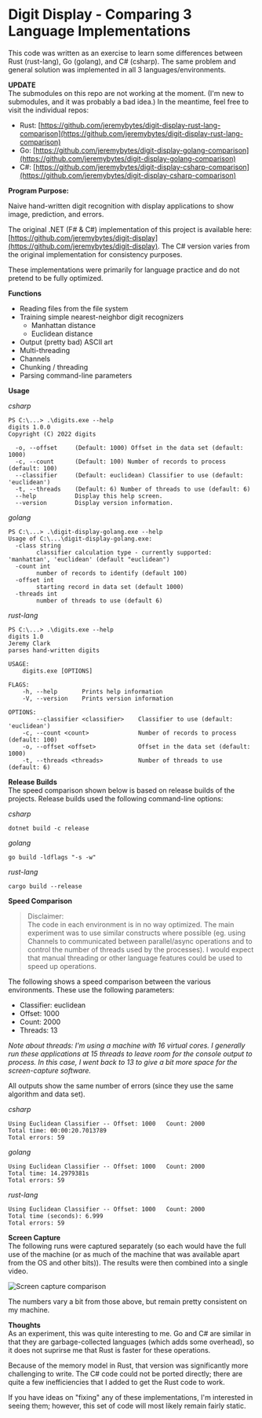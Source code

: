 # Digit Display - Comparing 3 Language Implementations
This code was written as an exercise to learn some differences between Rust (rust-lang), Go (golang), and C# (csharp). The same problem and general solution was implemented in all 3 languages/environments.

**UPDATE**  
The submodules on this repo are not working at the moment. (I'm new to submodules, and it was probably a bad idea.) In the meantime, feel free to visit the individual repos:  
* Rust: [https://github.com/jeremybytes/digit-display-rust-lang-comparison](https://github.com/jeremybytes/digit-display-rust-lang-comparison)
* Go: [https://github.com/jeremybytes/digit-display-golang-comparison](https://github.com/jeremybytes/digit-display-golang-comparison)
* C#: [https://github.com/jeremybytes/digit-display-csharp-comparison](https://github.com/jeremybytes/digit-display-csharp-comparison)

**Program Purpose:**

Naive hand-written digit recognition with display applications to show image, prediction, and errors.  

The original .NET (F# & C#) implementation of this project is available here: [https://github.com/jeremybytes/digit-display](https://github.com/jeremybytes/digit-display). The C# version varies from the original implementation for consistency purposes.

These implementations were primarily for language practice and do not pretend to be fully optimized.

**Functions**  
* Reading files from the file system
* Training simple nearest-neighbor digit recognizers
    * Manhattan distance
    * Euclidean distance
* Output (pretty bad) ASCII art
* Multi-threading
* Channels
* Chunking / threading
* Parsing command-line parameters

**Usage**

*csharp*
```
PS C:\...> .\digits.exe --help
digits 1.0.0
Copyright (C) 2022 digits

  -o, --offset     (Default: 1000) Offset in the data set (default: 1000)
  -c, --count      (Default: 100) Number of records to process (default: 100)
  --classifier     (Default: euclidean) Classifier to use (default: 'euclidean')
  -t, --threads    (Default: 6) Number of threads to use (default: 6)
  --help           Display this help screen.
  --version        Display version information.
```

*golang*
```
PS C:\...> .\digit-display-golang.exe --help
Usage of C:\...\digit-display-golang.exe:
  -class string
        classifier calculation type - currently supported: 'manhattan', 'euclidean' (default "euclidean")
  -count int
        number of records to identify (default 100)
  -offset int
        starting record in data set (default 1000)
  -threads int
        number of threads to use (default 6)
```

*rust-lang*
```
PS C:\...> .\digits.exe --help
digits 1.0
Jeremy Clark
parses hand-written digits

USAGE:
    digits.exe [OPTIONS]

FLAGS:
    -h, --help       Prints help information
    -V, --version    Prints version information

OPTIONS:
        --classifier <classifier>    Classifier to use (default: 'euclidean')
    -c, --count <count>              Number of records to process (default: 100)
    -o, --offset <offset>            Offset in the data set (default: 1000)
    -t, --threads <threads>          Number of threads to use (default: 6)
```

**Release Builds**  
The speed comparison shown below is based on release builds of the projects. Release builds used the following command-line options:

*csharp*  
```
dotnet build -c release
```

*golang*
```
go build -ldflags "-s -w"
```

*rust-lang*
```
cargo build --release
```

**Speed Comparison**  

> Disclaimer:  
> The code in each environment is in no way  optimized. The main experiment was to use similar constructs where possible (eg. using Channels to communicated between parallel/async operations and to control the number of threads used by the processes). I would expect that manual threading or other language features could be used to speed up operations. 


The following shows a speed comparison between the various environments. These use the following parameters:
* Classifier: euclidean
* Offset: 1000
* Count: 2000
* Threads: 13

*Note about threads: I'm using a machine with 16 virtual cores. I generally run these applications at 15 threads to leave room for the console output to process. In this case, I went back to 13 to give a bit more space for the screen-capture software.*

All outputs show the same number of errors (since they use the same algorithm and data set). 

*csharp*
```
Using Euclidean Classifier -- Offset: 1000   Count: 2000
Total time: 00:00:20.7013789
Total errors: 59
```

*golang*
```
Using Euclidean Classifier -- Offset: 1000   Count: 2000
Total time: 14.2979381s
Total errors: 59
```

*rust-lang*  
```
Using Euclidean Classifier -- Offset: 1000   Count: 2000
Total time (seconds): 6.999
Total errors: 59
```

**Screen Capture**  
The following runs were captured separately (so each would have the full use of the machine (or as much of the machine that was available apart from the OS and other bits)). The results were then combined into a single video.

![Screen capture comparison](/images/comparison.gif)

The numbers vary a bit from those above, but remain pretty consistent on my machine.

**Thoughts**  
As an experiment, this was quite interesting to me. Go and C# are similar in that they are garbage-collected languages (which adds some overhead), so it does not suprirse me that Rust is faster for these operations.  

Because of the memory model in Rust, that version was significantly more challenging to write. The C# code could not be ported directly; there are quite a few inefficiencies that I added to get the Rust code to work.

If you have ideas on "fixing" any of these implementations, I'm interested in seeing them; however, this set of code will most likely remain fairly static.
